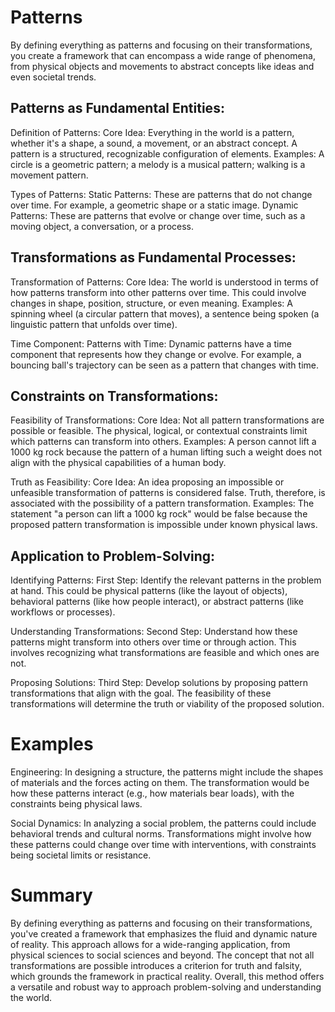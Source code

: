 # Patterns

By defining everything as patterns and focusing on their transformations, you create a framework that can encompass a wide range of phenomena, from physical objects and movements to abstract concepts like ideas and even societal trends.

## Patterns as Fundamental Entities:

Definition of Patterns:
Core Idea: Everything in the world is a pattern, whether it's a shape, a sound, a movement, or an abstract concept. A pattern is a structured, recognizable configuration of elements.
Examples: A circle is a geometric pattern; a melody is a musical pattern; walking is a movement pattern.

Types of Patterns:
Static Patterns: These are patterns that do not change over time. For example, a geometric shape or a static image.
Dynamic Patterns: These are patterns that evolve or change over time, such as a moving object, a conversation, or a process.

## Transformations as Fundamental Processes:

Transformation of Patterns:
Core Idea: The world is understood in terms of how patterns transform into other patterns over time. This could involve changes in shape, position, structure, or even meaning.
Examples: A spinning wheel (a circular pattern that moves), a sentence being spoken (a linguistic pattern that unfolds over time).

Time Component:
Patterns with Time: Dynamic patterns have a time component that represents how they change or evolve. For example, a bouncing ball's trajectory can be seen as a pattern that changes with time.

## Constraints on Transformations:

Feasibility of Transformations:
Core Idea: Not all pattern transformations are possible or feasible. The physical, logical, or contextual constraints limit which patterns can transform into others.
Examples: A person cannot lift a 1000 kg rock because the pattern of a human lifting such a weight does not align with the physical capabilities of a human body.

Truth as Feasibility:
Core Idea: An idea proposing an impossible or unfeasible transformation of patterns is considered false. Truth, therefore, is associated with the possibility of a pattern transformation.
Examples: The statement "a person can lift a 1000 kg rock" would be false because the proposed pattern transformation is impossible under known physical laws.

## Application to Problem-Solving:

Identifying Patterns:
First Step: Identify the relevant patterns in the problem at hand. This could be physical patterns (like the layout of objects), behavioral patterns (like how people interact), or abstract patterns (like workflows or processes).

Understanding Transformations:
Second Step: Understand how these patterns might transform into others over time or through action. This involves recognizing what transformations are feasible and which ones are not.

Proposing Solutions:
Third Step: Develop solutions by proposing pattern transformations that align with the goal. The feasibility of these transformations will determine the truth or viability of the proposed solution.

# Examples

Engineering: In designing a structure, the patterns might include the shapes of materials and the forces acting on them. The transformation would be how these patterns interact (e.g., how materials bear loads), with the constraints being physical laws.

Social Dynamics: In analyzing a social problem, the patterns could include behavioral trends and cultural norms. Transformations might involve how these patterns could change over time with interventions, with constraints being societal limits or resistance.

# Summary

By defining everything as patterns and focusing on their transformations, you've created a framework that emphasizes the fluid and dynamic nature of reality. This approach allows for a wide-ranging application, from physical sciences to social sciences and beyond. The concept that not all transformations are possible introduces a criterion for truth and falsity, which grounds the framework in practical reality. Overall, this method offers a versatile and robust way to approach problem-solving and understanding the world.
